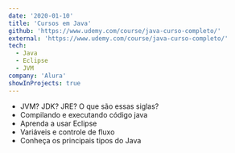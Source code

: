 ```yaml
---
date: '2020-01-10'
title: 'Cursos em Java'
github: 'https://www.udemy.com/course/java-curso-completo/'
external: 'https://www.udemy.com/course/java-curso-completo/'
tech:
  - Java
  - Eclipse
  - JVM
company: 'Alura'
showInProjects: true
---
```


- JVM? JDK? JRE? O que são essas siglas?
- Compilando e executando código java
- Aprenda a usar Eclipse
- Variáveis e controle de fluxo
- Conheça os principais tipos do Java
